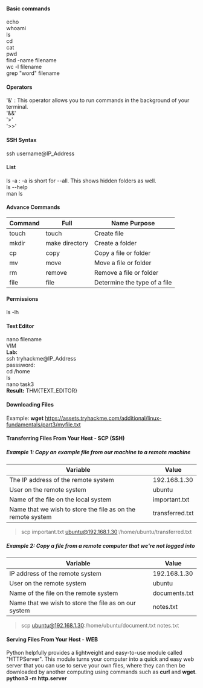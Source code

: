 #### Basic commands
echo<br>
whoami<br>
ls<br>
cd<br>
cat<br>
pwd<br>
find -name filename<br>
wc -l filename<br>
grep "word" filename
#### Operators
'&' : This operator allows you to run commands in the background of your terminal.<br>
'&&'<br>
'>'<br>
'>>'
#### SSH Syntax
ssh username@IP_Address<br>
#### List
ls -a : -a is short for --all. This shows hidden folders as well.<br>
ls --help<br>
man ls
#### Advance Commands
| Command |	Full | Name	Purpose |
| ------- | ------- | -------- |
| touch	| touch	| Create file |
| mkdir | make directory | Create a folder |
| cp | copy | Copy a file or folder |
| mv | move	| Move a file or folder |
| rm | remove | Remove a file or folder |
| file | file | Determine the type of a file |
#### Permissions
ls -lh
#### Text Editor
nano filename<br>
VIM<br>
<b>Lab:</b><br>
ssh tryhackme@IP_Address<br>
passsword:<br>
cd /home<br>
ls<br>
nano task3<br>
<b>Result:</b> THM{TEXT_EDITOR}
#### Downloading Files
Example: <b>wget</b> https://assets.tryhackme.com/additional/linux-fundamentals/part3/myfile.txt
#### Transferring Files From Your Host - SCP (SSH)
##### Example 1: Copy an example file from our machine to a remote machine
| Variable | Value |
| ------- | ------- |
| The IP address of the remote system | 192.168.1.30 |
| User on the remote system |	ubuntu |
| Name of the file on the local system | important.txt |
| Name that we wish to store the file as on the remote system | transferred.txt |
> scp important.txt ubuntu@192.168.1.30:/home/ubuntu/transferred.txt
##### Example 2: Copy a file from a remote computer that we're not logged into<br>
| Variable | Value |
| -------- | ------ |
| IP address of the remote system |	192.168.1.30 |
| User on the remote system | ubuntu |
| Name of the file on the remote system | documents.txt |
| Name that we wish to store the file as on our system | notes.txt |
> scp ubuntu@192.168.1.30:/home/ubuntu/document.txt notes.txt
#### Serving Files From Your Host - WEB
Python helpfully provides a lightweight and easy-to-use module called "HTTPServer". This module turns your computer into a quick and easy web server that you can use to serve your own files, where they can then be downloaded by another computing using commands such as <b>curl</b> and <b>wget</b>.
<b>python3 -m  http.server</b>
